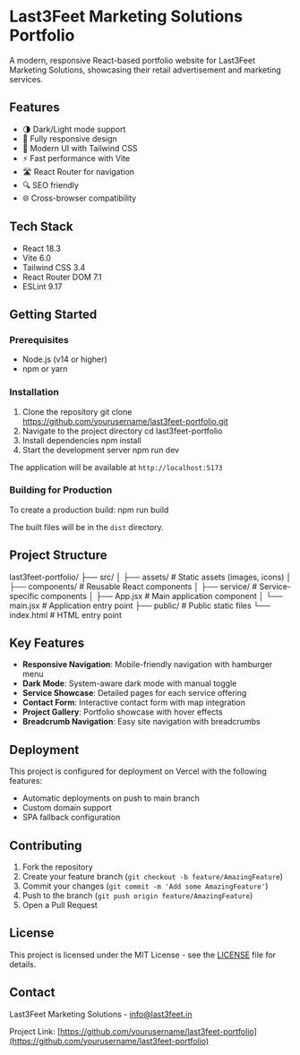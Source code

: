 # Last3Feet Marketing Solutions Portfolio

A modern, responsive React-based portfolio website for Last3Feet Marketing Solutions, showcasing their retail advertisement and marketing services.

## Features

- 🌗 Dark/Light mode support
- 📱 Fully responsive design
- 🎨 Modern UI with Tailwind CSS
- ⚡ Fast performance with Vite
- 🛣️ React Router for navigation
- 🔍 SEO friendly
- 🌐 Cross-browser compatibility

## Tech Stack

- React 18.3
- Vite 6.0
- Tailwind CSS 3.4
- React Router DOM 7.1
- ESLint 9.17

## Getting Started

### Prerequisites

- Node.js (v14 or higher)
- npm or yarn

### Installation

1. Clone the repository
   git clone https://github.com/yourusername/last3feet-portfolio.git
2. Navigate to the project directory
   cd last3feet-portfolio
3. Install dependencies
   npm install
4. Start the development server
   npm run dev

The application will be available at `http://localhost:5173`

### Building for Production

To create a production build:
npm run build

The built files will be in the `dist` directory.

## Project Structure

last3feet-portfolio/
├── src/
│ ├── assets/ # Static assets (images, icons)
│ ├── components/ # Reusable React components
│ ├── service/ # Service-specific components
│ ├── App.jsx # Main application component
│ └── main.jsx # Application entry point
├── public/ # Public static files
└── index.html # HTML entry point

## Key Features

- **Responsive Navigation**: Mobile-friendly navigation with hamburger menu
- **Dark Mode**: System-aware dark mode with manual toggle
- **Service Showcase**: Detailed pages for each service offering
- **Contact Form**: Interactive contact form with map integration
- **Project Gallery**: Portfolio showcase with hover effects
- **Breadcrumb Navigation**: Easy site navigation with breadcrumbs

## Deployment

This project is configured for deployment on Vercel with the following features:

- Automatic deployments on push to main branch
- Custom domain support
- SPA fallback configuration

## Contributing

1. Fork the repository
2. Create your feature branch (`git checkout -b feature/AmazingFeature`)
3. Commit your changes (`git commit -m 'Add some AmazingFeature'`)
4. Push to the branch (`git push origin feature/AmazingFeature`)
5. Open a Pull Request

## License

This project is licensed under the MIT License - see the [LICENSE](LICENSE) file for details.

## Contact

Last3Feet Marketing Solutions - info@last3feet.in

Project Link: [https://github.com/yourusername/last3feet-portfolio](https://github.com/yourusername/last3feet-portfolio)
